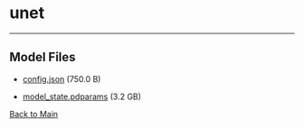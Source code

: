 
# unet
---



## Model Files

- [config.json](https://paddlenlp.bj.bcebos.com/models/community/CompVis/ldm_12_laion400M_pretrain/unet/config.json) (750.0 B)

- [model_state.pdparams](https://paddlenlp.bj.bcebos.com/models/community/CompVis/ldm_12_laion400M_pretrain/unet/model_state.pdparams) (3.2 GB)


[Back to Main](../../../)